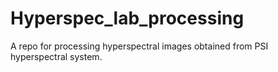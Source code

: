 # Hyperspec_lab_processing

A repo for processing hyperspectral images obtained from PSI hyperspectral system.
